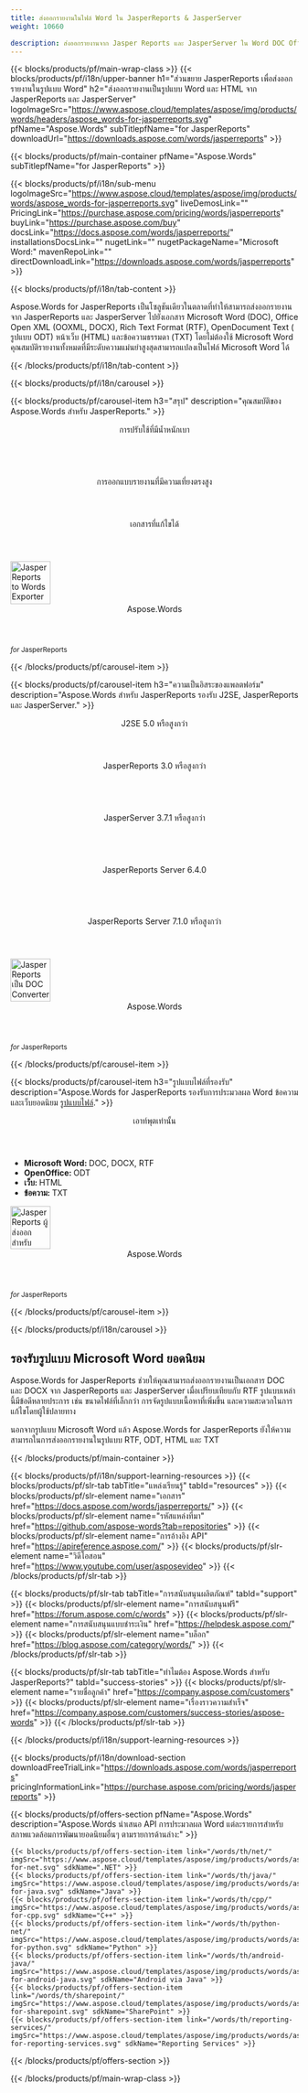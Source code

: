 ```yaml
---
title: ส่งออกรายงานในไฟล์ Word ใน JasperReports & JasperServer 
weight: 10660

description: ส่งออกรายงานจาก Jasper Reports และ JasperServer ใน Word DOC Office Open XML OOXML DOCX RTF ODT รูปแบบ HTML MHTML และ TXT
---
```


{{< blocks/products/pf/main-wrap-class >}}
{{< blocks/products/pf/i18n/upper-banner h1="ส่วนขยาย JasperReports เพื่อส่งออกรายงานในรูปแบบ Word" h2="ส่งออกรายงานเป็นรูปแบบ Word และ HTML จาก JasperReports และ JasperServer" logoImageSrc="https://www.aspose.cloud/templates/aspose/img/products/words/headers/aspose_words-for-jasperreports.svg" pfName="Aspose.Words" subTitlepfName="for JasperReports" downloadUrl="https://downloads.aspose.com/words/jasperreports" >}}

{{< blocks/products/pf/main-container pfName="Aspose.Words" subTitlepfName="for JasperReports" >}}

{{< blocks/products/pf/i18n/sub-menu logoImageSrc="https://www.aspose.cloud/templates/aspose/img/products/words/aspose_words-for-jasperreports.svg" liveDemosLink="" PricingLink="https://purchase.aspose.com/pricing/words/jasperreports" buyLink="https://purchase.aspose.com/buy" docsLink="https://docs.aspose.com/words/jasperreports/" installationsDocsLink="" nugetLink="" nugetPackageName="Microsoft Word:" mavenRepoLink="" directDownloadLink="https://downloads.aspose.com/words/jasperreports" >}}

{{< blocks/products/pf/i18n/tab-content >}}
<p>
 Aspose.Words for JasperReports เป็นโซลูชันเดียวในตลาดที่ทำให้สามารถส่งออกรายงานจาก JasperReports และ JasperServer ไปยังเอกสาร Microsoft Word (DOC), Office Open XML (OOXML, DOCX), Rich Text Format (RTF), OpenDocument Text ( รูปแบบ ODT) หน้าเว็บ (HTML) และข้อความธรรมดา (TXT) โดยไม่ต้องใช้ Microsoft Word คุณสมบัติรายงานทั้งหมดที่มีระดับความแม่นยำสูงสุดสามารถแปลงเป็นไฟล์ Microsoft Word ได้
</p>

{{< /blocks/products/pf/i18n/tab-content >}}

<!--Diagrams Start-->
{{< blocks/products/pf/i18n/carousel >}}

{{< blocks/products/pf/carousel-item h3="สรุป" description="คุณสมบัติของ Aspose.Words สำหรับ JasperReports." >}}
<div class="diagram1 d1-jasper">
 <div class="d1-row">
  <div class="d1-col d1-left">
   <header>
    <i class="fa fa-cog">
    </i>
    การปรับใช้ที่มีน้ำหนักเบา
   </header>
   <br/>
   <header>
    <i class="fa fa-table">
    </i>
    การออกแบบรายงานที่มีความเที่ยงตรงสูง
   </header>
  </div>
  <!--/left-->
  <div class="d1-col d1-right">
   <header>
    <i class="fa fa-pencil-square-o">
    </i>
    เอกสารที่แก้ไขได้
   </header>
  </div>
  <!--/right-->
 </div>
 <!--/row-->
 <div class="d1-logo">
  <img width="70" height="75" alt="JasperReports to Words Exporter" class="lazyloaded" src="https://www.aspose.cloud/templates/aspose/img/products/words/aspose_words-for-jasperreports.svg"/>
  <header>
   Aspose.Words
  </header>
  <footer>
   <small>
    <em>
     for
    </em>
    JasperReports
   </small>
  </footer>
 </div>
 <!--/logo-->
</div>

{{< /blocks/products/pf/carousel-item >}}

{{< blocks/products/pf/carousel-item h3="ความเป็นอิสระของแพลตฟอร์ม" description="Aspose.Words สำหรับ JasperReports รองรับ J2SE, JasperReports และ JasperServer." >}}
<div class="diagram1 d1-jasper">
 <div class="d1-row">
  <div class="d1-col d1-left">
   <header style="padding-left: 0px;">
    <i class="fa fa-cubes">
    </i>
    J2SE 5.0 หรือสูงกว่า
   </header>
  </div>
  <!--/left-->
  <div class="d1-col d1-right">
   <header style="padding-left: 0px;">
    <i class="fa fa-cubes">
    </i>
    JasperReports 3.0 หรือสูงกว่า
   </header>
   <br/>
   <header style="padding-left: 0px;">
    <i class="fa fa-cubes">
    </i>
    JasperServer 3.7.1 หรือสูงกว่า
   </header>
   <br/>
   <header style="padding-left: 0px;">
    <i class="fa fa-cubes">
    </i>
    JasperReports Server 6.4.0
   </header>
   <br/>
   <header style="padding-left: 0px;">
    <i class="fa fa-cubes">
    </i>
    JasperReports Server 7.1.0 หรือสูงกว่า
   </header>
  </div>
  <!--/right-->
 </div>
 <!--/row-->
 <div class="d1-logo">
  <img width="70" height="75" alt="JasperReports เป็น DOC Converter" class="lazyloaded" src="https://www.aspose.cloud/templates/aspose/img/products/words/aspose_words-for-jasperreports.svg"/>
  <header>
   Aspose.Words
  </header>
  <footer>
   <small>
    <em>
     for
    </em>
    JasperReports
   </small>
  </footer>
 </div>
 <!--/logo-->
</div>

{{< /blocks/products/pf/carousel-item >}}

{{< blocks/products/pf/carousel-item h3="รูปแบบไฟล์ที่รองรับ" description="Aspose.Words for JasperReports รองรับการประมวลผล Word ข้อความและเว็บยอดนิยม [รูปแบบไฟล์](https://docs.aspose.com/words/jasperreports/supported-document-formats/)." >}}
<div class="diagram1 d2 d1-jasper">
 <div class="d1-row">
  <div class="d1-col d1-left">
  </div>
  <!--/left-->
  <div class="d1-col d1-right">
   <header>
    <i class="fa fa-mail-forward">
    </i>
    เอาท์พุตเท่านั้น
   </header>
   <ul>
    <li>
     <b>
      Microsoft Word:
     </b>
     DOC, DOCX, RTF
    </li>
    <li>
     <b>
      OpenOffice:
     </b>
     ODT
    </li>
    <li>
     <b>
      เว็บ:
     </b>
     HTML
    </li>
    <li>
     <b>
      ข้อความ:
     </b>
     TXT
    </li>
   </ul>
  </div>
  <!--/right-->
 </div>
 <!--/row-->
 <div class="d1-logo">
  <img width="70" height="75" alt="JasperReports ผู้ส่งออกสำหรับ Word" class="lazyloaded" src="https://www.aspose.cloud/templates/aspose/img/products/words/aspose_words-for-jasperreports.svg"/>
  <header>
   Aspose.Words
  </header>
  <footer>
   <small>
    <em>
     for
    </em>
    JasperReports
   </small>
  </footer>
 </div>
 <!--/logo-->
</div>

{{< /blocks/products/pf/carousel-item >}}

{{< /blocks/products/pf/i18n/carousel >}}
<!--Diagrams End-->

<!--Feature-section Start-->
<div class="container-fluid features-section bg-gray singleproduct">
 <a class="anchor" id="features" name="features">
 </a>
 <div class="row">
  <div class="container">
   <div class="col-lg-12">
    <h2 class="h2title">
     รองรับรูปแบบ Microsoft Word ยอดนิยม
    </h2>
    <p>
     Aspose.Words for JasperReports ช่วยให้คุณสามารถส่งออกรายงานเป็นเอกสาร DOC และ DOCX จาก JasperReports และ JasperServer เมื่อเปรียบเทียบกับ RTF รูปแบบเหล่านี้มีข้อดีหลายประการ เช่น ขนาดไฟล์ที่เล็กกว่า การจัดรูปแบบเนื้อหาที่เพิ่มขึ้น และความสะดวกในการแก้ไขโดยผู้ใช้ปลายทาง
    </p>
    <p>
     นอกจากรูปแบบ Microsoft Word แล้ว Aspose.Words for JasperReports ยังให้ความสามารถในการส่งออกรายงานในรูปแบบ RTF, ODT, HTML และ TXT
    </p>
   </div>
   <!--

<div class="col-lg-12">

<h2 class="h2title">Easy & การปรับใช้ที่มีน้ำหนักเบา</h2>
<p>Aspose.Words for JasperReports is written purely in Java and is provided as a single JAR file that can easily be deployed on machines running JasperReports or JasperServer. To install Aspose.Words for JasperReports - simply copy the JAR file to the correct folder. In order to integrate with JasperServer, you additional need to edit a JasperServer configuration file.</p>
</div>

-->
   <div class="col-lg-12">
    <h2 class="h2title">
     ความเที่ยงตรงสูง เหมือนกับการออกแบบรายงาน
    </h2>
    <p>
     Aspose.Words for JasperReports ส่งออกรายงานไปยังเอกสาร Microsoft Word ในลักษณะที่ผลลัพธ์จะเหมือนกับการออกแบบรายงานดั้งเดิมที่สร้างโดยตัวออกแบบรายงาน JasperReports ในตัว ฟีเจอร์รายงานทั้งหมดจะถูกแปลงเป็นระดับความแม่นยำสูงสุดเพื่อให้เอกสาร Microsoft Word ดูใกล้เคียงกับการออกแบบดั้งเดิมมากที่สุด
    </p>
   </div>
   <div class="col-lg-12">
    <h2 class="h2title">
     Editable Word Documents
    </h2>
    <p>
     Aspose.Words สำหรับ JasperReports ส่งออกเอกสารเค้าโครงโฟลว์ ซึ่งหมายความว่าเอกสารประกอบด้วย "
     <strong>
      ปกติ
     </strong>
     " ย่อหน้า ตาราง และรูปภาพที่ง่ายต่อการแก้ไขเพิ่มเติมใน Microsoft Word หากจำเป็น ตัวส่งออก JasperReports RTF ในตัวสร้างเอกสารที่ประกอบด้วยกรอบข้อความที่กำหนดตำแหน่ง ซึ่งทำให้การแก้ไขโดยผู้ใช้ปลายทางเป็นงานที่ใช้งานง่ายน้อยลง.
    </p>
   </div>
   <div class="col-lg-12">
    <h2 class="h2title">
     Microsoft Word Automation - ไม่จำเป็น
    </h2>
    <p>
     Aspose.Words for JasperReports สร้างขึ้นโดยใช้โค้ดที่ได้รับการจัดการซึ่งไม่จำเป็นต้องติดตั้ง Microsoft Word ในเครื่องเพื่อทำงานกับรูปแบบเอกสาร Word เป็นทางเลือกการทำงานอัตโนมัติของ Microsoft Word ที่สมบูรณ์แบบในแง่ของคุณสมบัติที่รองรับ ความปลอดภัย ความเสถียร ความสามารถในการปรับขนาด ความเร็ว และราคา
    </p>
   </div>
  </div>
 </div>
</div>
<!--Feature-section End-->

{{< /blocks/products/pf/main-container >}}


{{< blocks/products/pf/i18n/support-learning-resources >}}
{{< blocks/products/pf/slr-tab tabTitle="แหล่งเรียนรู้" tabId="resources" >}}
{{< blocks/products/pf/slr-element name="เอกสาร" href="https://docs.aspose.com/words/jasperreports/" >}}
{{< blocks/products/pf/slr-element name="รหัสแหล่งที่มา" href="https://github.com/aspose-words?tab=repositories" >}}
{{< blocks/products/pf/slr-element name="การอ้างอิง API" href="https://apireference.aspose.com/" >}}
{{< blocks/products/pf/slr-element name="วิดีโอสอน" href="https://www.youtube.com/user/asposevideo" >}}
{{< /blocks/products/pf/slr-tab >}}

{{< blocks/products/pf/slr-tab tabTitle="การสนับสนุนผลิตภัณฑ์" tabId="support" >}}
{{< blocks/products/pf/slr-element name="การสนับสนุนฟรี" href="https://forum.aspose.com/c/words" >}}
{{< blocks/products/pf/slr-element name="การสนับสนุนแบบชำระเงิน" href="https://helpdesk.aspose.com/" >}}
{{< blocks/products/pf/slr-element name="บล็อก" href="https://blog.aspose.com/category/words/" >}}
{{< /blocks/products/pf/slr-tab >}}

{{< blocks/products/pf/slr-tab tabTitle="ทำไมต้อง Aspose.Words สำหรับ JasperReports?" tabId="success-stories" >}}
{{< blocks/products/pf/slr-element name="รายชื่อลูกค้า" href="https://company.aspose.com/customers" >}}
{{< blocks/products/pf/slr-element name="เรื่องราวความสำเร็จ" href="https://company.aspose.com/customers/success-stories/aspose-words" >}}
{{< /blocks/products/pf/slr-tab >}}

{{< /blocks/products/pf/i18n/support-learning-resources >}}

{{< blocks/products/pf/i18n/download-section downloadFreeTrialLink="https://downloads.aspose.com/words/jasperreports" pricingInformationLink="https://purchase.aspose.com/pricing/words/jasperreports" >}}

{{< blocks/products/pf/offers-section pfName="Aspose.Words" description="Aspose.Words นำเสนอ API การประมวลผล Word แต่ละรายการสำหรับสภาพแวดล้อมการพัฒนายอดนิยมอื่นๆ ตามรายการด้านล่าง:" >}}

    {{< blocks/products/pf/offers-section-item link="/words/th/net/" imgSrc="https://www.aspose.cloud/templates/aspose/img/products/words/aspose_words-for-net.svg" sdkName=".NET" >}}
    {{< blocks/products/pf/offers-section-item link="/words/th/java/" imgSrc="https://www.aspose.cloud/templates/aspose/img/products/words/aspose_words-for-java.svg" sdkName="Java" >}}
    {{< blocks/products/pf/offers-section-item link="/words/th/cpp/" imgSrc="https://www.aspose.cloud/templates/aspose/img/products/words/aspose_words-for-cpp.svg" sdkName="C++" >}}
    {{< blocks/products/pf/offers-section-item link="/words/th/python-net/" imgSrc="https://www.aspose.cloud/templates/aspose/img/products/words/aspose_words-for-python.svg" sdkName="Python" >}}
    {{< blocks/products/pf/offers-section-item link="/words/th/android-java/" imgSrc="https://www.aspose.cloud/templates/aspose/img/products/words/aspose_words-for-android-java.svg" sdkName="Android via Java" >}}
    {{< blocks/products/pf/offers-section-item link="/words/th/sharepoint/" imgSrc="https://www.aspose.cloud/templates/aspose/img/products/words/aspose_words-for-sharepoint.svg" sdkName="SharePoint" >}}
    {{< blocks/products/pf/offers-section-item link="/words/th/reporting-services/" imgSrc="https://www.aspose.cloud/templates/aspose/img/products/words/aspose_words-for-reporting-services.svg" sdkName="Reporting Services" >}}

{{< /blocks/products/pf/offers-section >}}

{{< /blocks/products/pf/main-wrap-class >}}